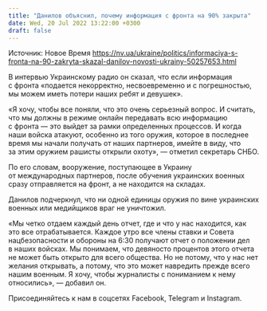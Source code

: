 ```yaml
---
title: "Данилов объяснил, почему информация с фронта на 90% закрыта"
date: Wed, 20 Jul 2022 13:22:00 +0300
draft: false
---
```

Источник: Новое Время https://nv.ua/ukraine/politics/informaciya-s-fronta-na-90-zakryta-skazal-danilov-novosti-ukrainy-50257653.html


В интервью Украинскому радио он сказал, что если информация с фронта «подается некорректно, несвоевременно и с погрешностью, мы можем иметь потери наших ребят и девушек».

«Я хочу, чтобы все поняли, что это очень серьезный вопрос. И считать, что мы должны в режиме онлайн передавать всю информацию с фронта — это выйдет за рамки определенных процессов. И когда наши войска атакуют, особенно из того оружия, которое в последнее время мы начали получать от наших партнеров, имейте в виду, что за этим оружием рашисты открыли охоту», — отметил секретарь СНБО.

По его словам, вооружение, поступающее в Украину от международных партнеров, после обучения украинских военных сразу отправляется на фронт, а не находится на складах.

Данилов подчеркнул, что ни одной единицы оружия по вине украинских военных или медийщиков враг не уничтожил.

«Мы четко отдаем каждый день отчет, где и что у нас находится, как это все отрабатывается. Каждое утро все члены ставки и Совета нацбезопасности и обороны на 6:30 получают отчет о положении дел в наших войсках. Мы понимаем, что девяносто процентов этого отчета не может быть открыто для всего общества. Но не потому, что у нас нет желания открывать, а потому, что это может навредить прежде всего нашим военным. Я хочу, чтобы журналисты с пониманием к нему относились», — добавил он.

Присоединяйтесь к нам в соцсетях Facebook, Telegram и Instagram.
